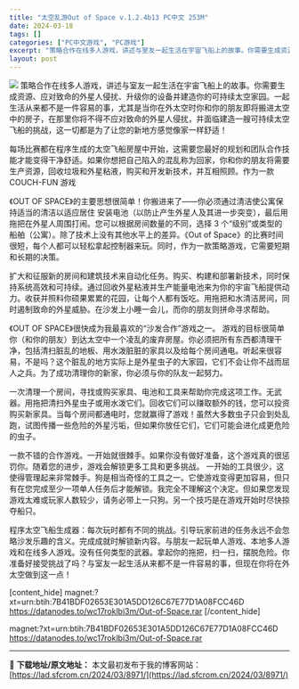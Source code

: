 ```yaml
---
title: "太空乱游Out of Space v.1.2.4b13 PC中文 253M"
date: 2024-03-18
tags: []
categories: ["PC中文游戏", "PC游戏"]
excerpt: "策略合作在线多人游戏，讲述与室友一起生活在宇宙飞船上的故事。你需要生成资源、应对致命的外星人侵扰、升级你的设备并建造你的可持续太空家园。一起生活从来都不是一件容易的事，尤其是当你在外太空时你和你的朋友即将搬进太空中的房子，在那里你将不得不应对致命的外星人侵扰，并面临建造一艘可持续太空飞船的挑战，这一&hellip;"
layout: post
---
```


<img class="aligncenter" src="https://cdn.akamai.steamstatic.com/steam/apps/400080/header.jpg?t=1705078158" />
策略合作在线多人游戏，讲述与室友一起生活在宇宙飞船上的故事。你需要生成资源、应对致命的外星人侵扰、升级你的设备并建造你的可持续太空家园。一起生活从来都不是一件容易的事，尤其是当你在外太空时你和你的朋友即将搬进太空中的房子，在那里你将不得不应对致命的外星人侵扰，并面临建造一艘可持续太空飞船的挑战，这一切都是为了让您的新地方感觉像家一样舒适！

每场比赛都在程序生成的太空飞船房屋中开始，这需要您最好的规划和团队合作技能才能变得干净舒适。如果你想把自己陷入的混乱称为回家，你和你的朋友将需要生产资源，回收垃圾和外星粘液，购买和开发新技术，并互相照顾。作为一款 COUCH-FUN 游戏

《OUT OF SPACE》的主要思想很简单！你搬进来了——你必须通过清洁使公寓保持适当的清洁以适应居住
安装电池（以防止产生外星人及其进一步突变），最后用拖把在外星人周围打闹。您可以根据房间数量的不同，选择 3 个“级别”或类型的船舶（公寓）。除了技术上没有其他水平上的差异。《Out of Space》的比赛时间很短，每个人都可以轻松拿起控制器来玩。同时，作为一款策略游戏，它需要短期和长期的决策。

扩大和征服新的房间和建筑技术来自动化任务。购买、构建和部署新技术，同时保持系统高效和可持续。通过回收外星粘液并生产能量电池来为你的宇宙飞船提供动力。收获并照料你硕果累累的花园，让每个人都有饭吃。用拖把和水清洁房间，同时遏制致命的外星威胁。在沙发上小睡一会儿，而你的朋友则拼命寻求帮助。

《OUT OF SPACE》很快成为我最喜欢的“沙发合作”游戏之一。
游戏的目标很简单你（和你的朋友）到达太空中一个凌乱的废弃房屋。你必须把所有东西都清理干净，包括清扫脏乱的地板、用水泼脏脏的家具以及给每个房间通电。听起来很容易，不是吗？这个脏乱的地方实际上是外星虫子的大家园，它们不会让你不战而屈人之兵。为了成功清理你的新家，你必须与你的队友一起努力。

一次清理一个房间，寻找或购买家具、电池和工具来帮助你完成这项工作。无武器。用拖把清扫外星虫子或用水泼它们。回收它们可以赚取额外的钱，您可以投资购买新家具。当每个房间都通电时，您就赢得了游戏！虽然大多数虫子只会到处乱跑，试图传播一些危险的外星污垢，但如果你放任它们，它们可能会进化成更危险的虫子。

一款不错的合作游戏。一开始就很棘手。如果你没有做好准备，这个游戏真的很惩罚你。随着您的进步，游戏会解锁更多工具和更多挑战。
一开始的工具很少，这使得管理起来非常棘手。狗是相当奇怪的工具之一。它使游戏变得更加容易，但只有在您完成至少一项单人任务后才能解锁。我完全不理解这个决定。但如果您发现游戏太难或玩家人数较少，请务必带上一只狗。另一个技巧是在游戏开始时尽快掠夺船只。

程序太空飞船生成器：每次玩时都有不同的挑战。引导玩家前进的任务永远不会忽略沙发乐趣的含义。完成成就时解锁新内容。与朋友一起玩单人游戏、本地多人游戏和在线多人游戏。没有任何类型的武器。拿起你的拖把，扫一扫，摆脱危险。你准备好接受挑战了吗？与室友一起生活从来都不是一件容易的事，但现在你将在外太空做到这一点！

[content_hide]
magnet:?xt=urn:btih:7B41BDF02653E301A5DD126C67E77D1A08FCC46D
https://datanodes.to/wc17roklbi3m/Out-of-Space.rar
[/content_hide]

<!--wechatfans start-->
magnet:?xt=urn:btih:7B41BDF02653E301A5DD126C67E77D1A08FCC46D
https://datanodes.to/wc17roklbi3m/Out-of-Space.rar
<!--wechatfans end-->

---
📖 **下载地址/原文地址：** 本文最初发布于我的博客网站：[https://lad.sfcrom.cn/2024/03/8971/](https://lad.sfcrom.cn/2024/03/8971/)
